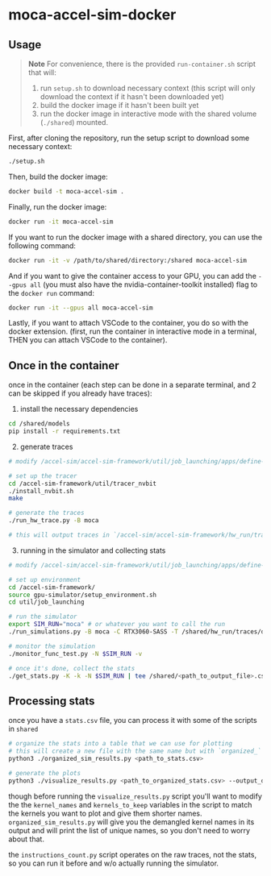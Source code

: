 # moca-accel-sim-docker

## Usage

> **Note**
> For convenience, there is the provided `run-container.sh` script that will:
>
> 1. run `setup.sh` to download necessary context (this script will only download the context if it hasn't been downloaded yet)
> 2. build the docker image if it hasn't been built yet
> 3. run the docker image in interactive mode with the shared volume (`./shared`) mounted.

First, after cloning the repository, run the setup script to download some necessary context:

```bash
./setup.sh
```

Then, build the docker image:

```bash
docker build -t moca-accel-sim .
```

Finally, run the docker image:

```bash
docker run -it moca-accel-sim
```

If you want to run the docker image with a shared directory, you can use the following command:

```bash
docker run -it -v /path/to/shared/directory:/shared moca-accel-sim
```

And if you want to give the container access to your GPU, you can add the `--gpus all` (you must also have the nvidia-container-toolkit installed) flag to the `docker run` command:

```bash
docker run -it --gpus all moca-accel-sim
```

Lastly, if you want to attach VSCode to the container, you do so with the docker extension. (first, run the container in interactive mode in a terminal, THEN you can attach VSCode to the container).

## Once in the container

once in the container (each step can be done in a separate terminal, and 2 can be skipped if you already have traces):

1. install the necessary dependencies

```bash
cd /shared/models
pip install -r requirements.txt
```

2. generate traces

```bash
# modify /accel-sim/accel-sim-framework/util/job_launching/apps/define-moca-apps.yml to configure what workloads you want to trace

# set up the tracer
cd /accel-sim-framework/util/tracer_nvbit
./install_nvbit.sh
make

# generate the traces
./run_hw_trace.py -B moca

# this will output traces in `/accel-sim/accel-sim-framework/hw_run/traces/device-0/12.8/...`, but you may want to move them to the `/shared` directory so you can access them from outside the container
```

3. running in the simulator and collecting stats

```bash
# modify /accel-sim/accel-sim-framework/util/job_launching/apps/define-moca-apps.yml to configure what workloads you want to simulate

# set up environment
cd /accel-sim-framework/
source gpu-simulator/setup_environment.sh
cd util/job_launching

# run the simulator
export SIM_RUN="moca" # or whatever you want to call the run
./run_simulations.py -B moca -C RTX3060-SASS -T /shared/hw_run/traces/device-0/12.8/ -N $SIM_RUN

# monitor the simulation
./monitor_func_test.py -N $SIM_RUN -v

# once it's done, collect the stats
./get_stats.py -K -k -N $SIM_RUN | tee /shared/<path_to_output_file>.csv
```

## Processing stats

once you have a `stats.csv` file, you can process it with some of the scripts in `shared`

```bash
# organize the stats into a table that we can use for plotting
# this will create a new file with the same name but with `organized_` appended to its name
python3 ./organized_sim_results.py <path_to_stats.csv> 

# generate the plots
python3 ./visualize_results.py <path_to_organized_stats.csv> --output_dir <path_to_put_plots>
```

though before running the `visualize_results.py` script you'll want to modify the the `kernel_names` and `kernels_to_keep` variables in the script to match the kernels you want to plot and give them shorter names.
`organized_sim_results.py` will give you the demangled kernel names in its output and will print the list of unique names, so you don't need to worry about that.

the `instructions_count.py` script operates on the raw traces, not the stats, so you can run it before and w/o actually running the simulator.
